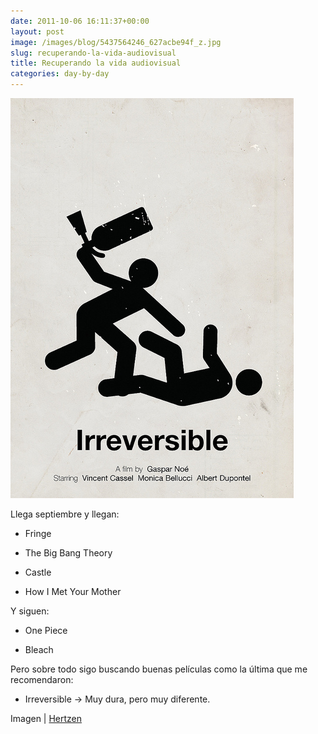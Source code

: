 ```yaml
---
date: 2011-10-06 16:11:37+00:00
layout: post
image: /images/blog/5437564246_627acbe94f_z.jpg
slug: recuperando-la-vida-audiovisual
title: Recuperando la vida audiovisual
categories: day-by-day
---
```


![](/images/blog/5437564246_627acbe94f_z.jpg)

Llega septiembre y llegan:



	
  * Fringe

	
  * The Big Bang Theory

	
  * Castle

	
  * How I Met Your Mother


Y siguen:

	
  * One Piece

	
  * Bleach


Pero sobre todo sigo buscando buenas películas como la última que me recomendaron:

	
  * Irreversible -> Muy dura, pero muy diferente.




Imagen | [Hertzen](http://www.flickr.com/photos/hertzen/5437564246/)
